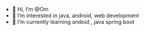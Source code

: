 - 👋 Hi, I’m @Om
- 👀 I’m interested in java, android, web development
- 🌱 I’m currently learning andoid , java spring boot


<!---
Om-Hari/Om-Hari is a ✨ special ✨ repository because its `README.md` (this file) appears on your GitHub profile.
You can click the Preview link to take a look at your changes.
--->
